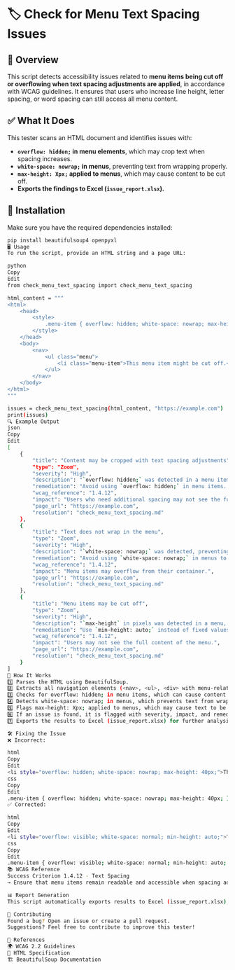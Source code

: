 # 🏷️ Check for Menu Text Spacing Issues  

## 📌 Overview  
This script detects accessibility issues related to **menu items being cut off or overflowing when text spacing adjustments are applied**, in accordance with WCAG guidelines. It ensures that users who increase line height, letter spacing, or word spacing can still access all menu content.  

## ✅ What It Does  
This tester scans an HTML document and identifies issues with:  
- **`overflow: hidden;` in menu elements**, which may crop text when spacing increases.  
- **`white-space: nowrap;` in menus**, preventing text from wrapping properly.  
- **`max-height: Xpx;` applied to menus**, which may cause content to be cut off.  
- **Exports the findings to Excel (`issue_report.xlsx`).**  

## 🚀 Installation  
Make sure you have the required dependencies installed:  

```sh
pip install beautifulsoup4 openpyxl
🖥️ Usage
To run the script, provide an HTML string and a page URL:

python
Copy
Edit
from check_menu_text_spacing import check_menu_text_spacing

html_content = """
<html>
    <head>
        <style>
            .menu-item { overflow: hidden; white-space: nowrap; max-height: 40px; }
        </style>
    </head>
    <body>
        <nav>
            <ul class="menu">
                <li class="menu-item">This menu item might be cut off.</li>
            </ul>
        </nav>
    </body>
</html>
"""

issues = check_menu_text_spacing(html_content, "https://example.com")
print(issues)
🔍 Example Output
json
Copy
Edit
[
    {
        "title": "Content may be cropped with text spacing adjustments",
        "type": "Zoom",
        "severity": "High",
        "description": "`overflow: hidden;` was detected in a menu item. This may cause content to be cut off when text spacing is increased.",
        "remediation": "Avoid using `overflow: hidden;` in menu items. Ensure that content expands properly.",
        "wcag_reference": "1.4.12",
        "impact": "Users who need additional spacing may not see the full content.",
        "page_url": "https://example.com",
        "resolution": "check_menu_text_spacing.md"
    },
    {
        "title": "Text does not wrap in the menu",
        "type": "Zoom",
        "severity": "High",
        "description": "`white-space: nowrap;` was detected, preventing text from wrapping properly when text spacing is increased.",
        "remediation": "Avoid using `white-space: nowrap;` in menus to allow text to adjust correctly.",
        "wcag_reference": "1.4.12",
        "impact": "Menu items may overflow from their container.",
        "page_url": "https://example.com",
        "resolution": "check_menu_text_spacing.md"
    },
    {
        "title": "Menu items may be cut off",
        "type": "Zoom",
        "severity": "High",
        "description": "`max-height` in pixels was detected in a menu, which may cause items to be cropped when text spacing increases.",
        "remediation": "Use `min-height: auto;` instead of fixed values to allow dynamic adjustment.",
        "wcag_reference": "1.4.12",
        "impact": "Users may not see the full content of the menu.",
        "page_url": "https://example.com",
        "resolution": "check_menu_text_spacing.md"
    }
]
📂 How It Works
1️⃣ Parses the HTML using BeautifulSoup.
2️⃣ Extracts all navigation elements (<nav>, <ul>, <div> with menu-related classes).
3️⃣ Checks for overflow: hidden; in menu items, which can cause content to be cut off.
4️⃣ Detects white-space: nowrap; in menus, which prevents text from wrapping correctly.
5️⃣ Flags max-height: Xpx; applied to menus, which may cause text to be truncated.
6️⃣ If an issue is found, it is flagged with severity, impact, and remediation.
7️⃣ Exports the results to Excel (issue_report.xlsx) for further analysis.

🛠️ Fixing the Issue
❌ Incorrect:

html
Copy
Edit
<li style="overflow: hidden; white-space: nowrap; max-height: 40px;">This menu item might be cut off.</li>
css
Copy
Edit
.menu-item { overflow: hidden; white-space: nowrap; max-height: 40px; }
✅ Corrected:

html
Copy
Edit
<li style="overflow: visible; white-space: normal; min-height: auto;">This menu item adapts dynamically.</li>
css
Copy
Edit
.menu-item { overflow: visible; white-space: normal; min-height: auto; }
📚 WCAG Reference
Success Criterion 1.4.12 - Text Spacing
→ Ensure that menu items remain readable and accessible when spacing adjustments are applied.

📊 Report Generation
This script automatically exports results to Excel (issue_report.xlsx), making it easy to review and track accessibility issues.

📢 Contributing
Found a bug? Open an issue or create a pull request.
Suggestions? Feel free to contribute to improve this tester!

🔗 References
🌍 WCAG 2.2 Guidelines
📖 HTML Specification
🏗 BeautifulSoup Documentation